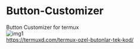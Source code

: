 # Button-Customizer
Button Customizer for termux 
</br>
![img1](https://user-images.githubusercontent.com/70816926/122663648-e6166080-d1a4-11eb-848a-00978de34cae.png)
</br>
https://termuxd.com/termux-ozel-butonlar-tek-kod/
